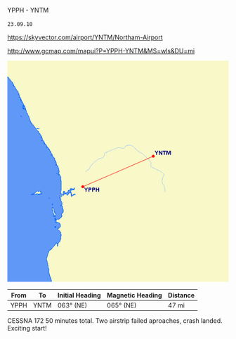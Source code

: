 YPPH - YNTM

`23.09.10`

https://skyvector.com/airport/YNTM/Northam-Airport

http://www.gcmap.com/mapui?P=YPPH-YNTM&MS=wls&DU=mi

![](img/gcmap002.gif)


|From|To|Initial Heading|Magnetic Heading|Distance|
|---|---|---|---|---|
|YPPH|YNTM|063° (NE)|065° (NE)|47 mi|

CESSNA 172
50 minutes total. Two airstrip failed aproaches, crash landed. Exciting start!